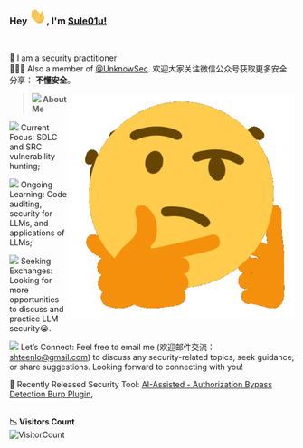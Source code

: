 ### Hey <img src="https://raw.githubusercontent.com/ABSphreak/ABSphreak/master/gifs/Hi.gif" width="30px">, I'm [Sule01u!](https://suleo.wang) 
<br />

🚀 I am a security practitioner <br />
🙍🏽‍♂️ Also a member of [@UnknowSec](https://github.com/Unkn0wSec). 欢迎大家关注微信公众号获取更多安全分享： **不懂安全**。

  <img align="right" alt="GIF" src="https://github.com/deut-erium/deut-erium/raw/master/assets/hmm.gif" width="400px" />
  
> **<img src="https://media.giphy.com/media/ObNTw8Uzwy6KQ/giphy.gif" width="50px">&nbsp;About Me**

<img src="https://media.giphy.com/media/j1sGG7gbue5o2gS31X/giphy.gif" width="30px">&nbsp;Current Focus: SDLC and SRC vulnerability hunting;

<img src="https://media.giphy.com/media/gicLJtvYJlEh0LSdCl/giphy.gif" width="30px">&nbsp;Ongoing Learning: Code auditing, security for LLMs, and applications of LLMs;

<img src="https://media.giphy.com/media/1AgViXhq0ZzOZyYfHV/giphy.gif" width="30px">&nbsp;Seeking Exchanges: Looking for more opportunities to discuss and practice LLM security😭.

<img src="https://media.giphy.com/media/1Bek3O06EXr6YaBcLy/giphy.gif" width="30px">&nbsp;Let’s Connect: Feel free to email me (欢迎邮件交流：shteenlo@gmail.com) to discuss any security-related topics, seek guidance, or share suggestions. Looking forward to connecting with you!

🌟 Recently Released Security Tool: [AI-Assisted - Authorization Bypass Detection Burp Plugin](https://github.com/sule01u/AutorizePro),

<br>**📉 Visitors Count**  
![VisitorCount](https://profile-counter.glitch.me/{sanchitvj}/count.svg)
